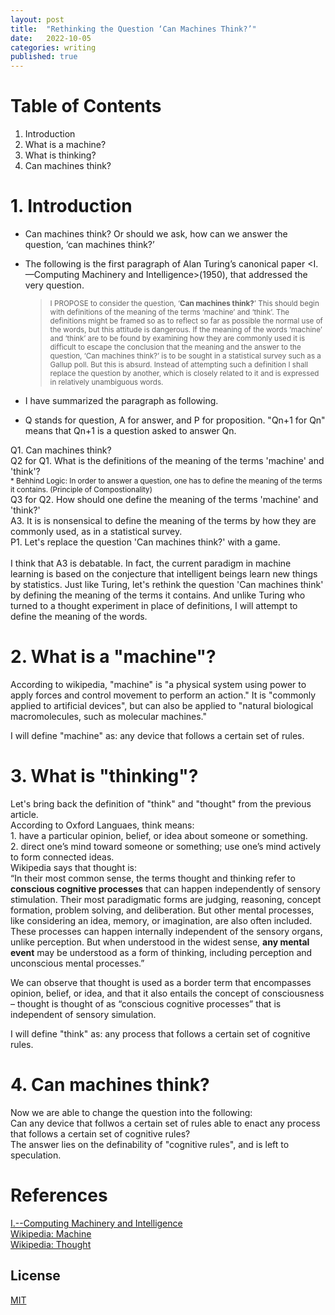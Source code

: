 ```yaml
---
layout: post
title:  "Rethinking the Question ‘Can Machines Think?’"
date:   2022-10-05
categories: writing
published: true
---
```

# Table of Contents
1. Introduction
2. What is a machine?
3. What is thinking?
4. Can machines think?

# 1. Introduction
* Can machines think? Or should we ask, how can we answer the question, ‘can machines think?’
* The following is the first paragraph of Alan Turing’s canonical paper <I.—Computing Machinery and Intelligence>(1950), that addressed the very question.

  ><small>I PROPOSE to consider the question, ‘**Can machines think?**’ This should begin with definitions of the meaning of the terms ‘machine’ and ‘think’. The definitions might be framed so as to reflect so far as possible the normal use of the words, but this attitude is dangerous. If the meaning of the words ‘machine’ and ‘think’ are to be found by examining how they are commonly used it is difficult to escape the conclusion that the meaning and the answer to the question, ‘Can machines think?’ is to be sought in a statistical survey such as a Gallup poll. But this is absurd. Instead of attempting such a definition I shall replace the question by another, which is closely related to it and is expressed in relatively unambiguous words.</small>

* I have summarized the paragraph as following. 
* Q stands for question, A for answer, and P for proposition. "Qn+1 for Qn" means that Qn+1 is a question asked to answer Qn.  

Q1. Can machines think?
<br>Q2 for Q1. What is the definitions of the meaning of the terms 'machine' and 'think'?
    <br><small>* Behhind Logic: In order to answer a question, one has to define the meaning of the terms it contains. (Principle of Compostionality)</small>
<br>Q3 for Q2. How should one define the meaning of the terms 'machine' and 'think?'
<br>A3. It is is nonsensical to define the meaning of the terms by how they are commonly used, as in a statistical survey.
<br>P1. Let's replace the question 'Can machines think?' with a game.
<br/><br/>
I think that A3 is debatable. In fact, the current paradigm in machine learning is based on the conjecture that intelligent beings learn new things by statistics. Just like Turing, let's rethink the question 'Can machines think' by defining the meaning of the terms it contains. And unlike Turing who turned to a thought experiment in place of definitions, I will attempt to define the meaning of the words.

# 2. What is a "machine"?
According to wikipedia, "machine" is "a physical system using power to apply forces and control movement to perform an action." It is "commonly applied to artificial devices", but can also be applied to "natural biological macromolecules, such as molecular machines."

I will define "machine" as: any device that follows a certain set of rules. 

# 3. What is "thinking"?
Let's bring back the definition of "think" and "thought" from the previous article.
<br>According to Oxford Languaes, think means:
    <br>1. have a particular opinion, belief, or idea about someone or something.
    <br>2. direct one’s mind toward someone or something; use one’s mind actively to form connected ideas.
<br>Wikipedia says that thought is:
    <br>“In their most common sense, the terms thought and thinking refer to **conscious cognitive processes** that can happen independently of sensory stimulation. Their most paradigmatic forms are judging, reasoning, concept formation, problem solving, and deliberation. But other mental processes, like considering an idea, memory, or imagination, are also often included. These processes can happen internally independent of the sensory organs, unlike perception. But when understood in the widest sense, **any mental event** may be understood as a form of thinking, including perception and unconscious mental processes.”
    
We can observe that thought is used as a border term that encompasses opinion, belief, or idea, and that it also entails the concept of consciousness – thought is thought of as “conscious cognitive processes” that is independent of sensory simulation.

I will define "think" as: any process that follows a certain set of cognitive rules.

# 4. Can machines think?
Now we are able to change the question into the following: 
<br>Can any device that follwos a certain set of rules able to enact any process that follows a certain set of cognitive rules?
<br>The answer lies on the definability of "cognitive rules", and is left to speculation.

# References
[I.--Computing Machinery and Intelligence](https://academic.oup.com/mind/article/LIX/236/433/986238)
<br>[Wikipedia: Machine](https://en.wikipedia.org/wiki/Machine)
<br>[Wikipedia: Thought](https://en.wikipedia.org/wiki/Thought)

<!-- %enddocs -->

## License

[MIT](./LICENSE)
